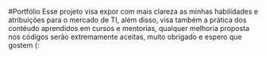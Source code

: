 #Portfólio
Esse projeto visa expor com mais clareza as minhas habilidades e atribuições para o mercado de TI, além disso, visa também a prática dos contéudo aprendidos em cursos e mentorias, qualquer melhoria proposta nos códigos serão extremamente aceitas, muito obrigado e espero que gostem (: